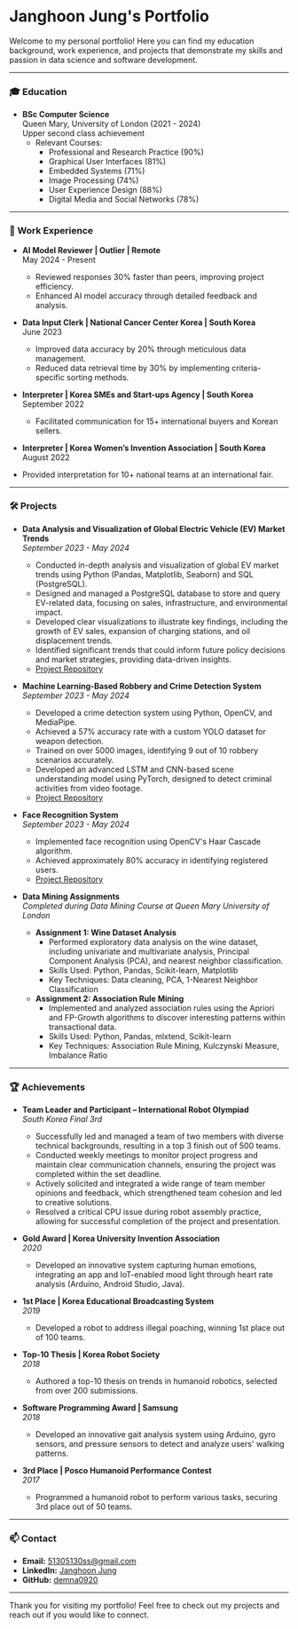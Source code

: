 # Janghoon Jung's Portfolio

Welcome to my personal portfolio! Here you can find my education background, work experience, and projects that demonstrate my skills and passion in data science and software development.

---

### 🎓 Education
- **BSc Computer Science**  
  Queen Mary, University of London (2021 - 2024)  
  Upper second class achievement
  - Relevant Courses:  
    - Professional and Research Practice (90%)
    - Graphical User Interfaces (81%)
    - Embedded Systems (71%)
    - Image Processing (74%)
    - User Experience Design (88%)
    - Digital Media and Social Networks (78%)

---

### 💼 Work Experience
- **AI Model Reviewer | Outlier | Remote**  
  May 2024 - Present  
  - Reviewed responses 30% faster than peers, improving project efficiency.
  - Enhanced AI model accuracy through detailed feedback and analysis.

- **Data Input Clerk | National Cancer Center Korea | South Korea**  
  June 2023  
  - Improved data accuracy by 20% through meticulous data management.
  - Reduced data retrieval time by 30% by implementing criteria-specific sorting methods.

- **Interpreter | Korea SMEs and Start-ups Agency | South Korea**  
  September 2022  
  - Facilitated communication for 15+ international buyers and Korean sellers.
- **Interpreter | Korea Women’s Invention Association | South Korea**
  August 2022
- Provided interpretation for 10+ national teams at an international fair.
---

### 🛠️ Projects
- **Data Analysis and Visualization of Global Electric Vehicle (EV) Market Trends**  
  *September 2023 - May 2024*  
  - Conducted in-depth analysis and visualization of global EV market trends using Python (Pandas, Matplotlib, Seaborn) and SQL (PostgreSQL).
  - Designed and managed a PostgreSQL database to store and query EV-related data, focusing on sales, infrastructure, and environmental impact.
  - Developed clear visualizations to illustrate key findings, including the growth of EV sales, expansion of charging stations, and oil displacement trends.
  - Identified significant trends that could inform future policy decisions and market strategies, providing data-driven insights.
  - [Project Repository](https://github.com/demna0920/Global-EV-Market-Analysis)

- **Machine Learning-Based Robbery and Crime Detection System**  
  *September 2023 - May 2024*  
  - Developed a crime detection system using Python, OpenCV, and MediaPipe.
  - Achieved a 57% accuracy rate with a custom YOLO dataset for weapon detection.
  - Trained on over 5000 images, identifying 9 out of 10 robbery scenarios accurately.
  - Developed an advanced LSTM and CNN-based scene understanding model using PyTorch, designed to detect criminal activities from video footage.
  - [Project Repository](https://github.com/demna0920/crime-detection-system)

- **Face Recognition System**  
  *September 2023 - May 2024*  
  - Implemented face recognition using OpenCV's Haar Cascade algorithm.
  - Achieved approximately 80% accuracy in identifying registered users.
  - [Project Repository](https://github.com/demna0920/FacialRecognitionProject)

- **Data Mining Assignments**  
  *Completed during Data Mining Course at Queen Mary University of London*  
  - **Assignment 1: Wine Dataset Analysis**
    - Performed exploratory data analysis on the wine dataset, including univariate and multivariate analysis, Principal Component Analysis (PCA), and nearest neighbor classification.
    - Skills Used: Python, Pandas, Scikit-learn, Matplotlib
    - Key Techniques: Data cleaning, PCA, 1-Nearest Neighbor Classification
  - **Assignment 2: Association Rule Mining**
    - Implemented and analyzed association rules using the Apriori and FP-Growth algorithms to discover interesting patterns within transactional data.
    - Skills Used: Python, Pandas, mlxtend, Scikit-learn
    - Key Techniques: Association Rule Mining, Kulczynski Measure, Imbalance Ratio

---

### 🏆 Achievements
- **Team Leader and Participant – International Robot Olympiad**  
  *South Korea Final 3rd*  
  - Successfully led and managed a team of two members with diverse technical backgrounds, resulting in a top 3 finish out of 500 teams.
  - Conducted weekly meetings to monitor project progress and maintain clear communication channels, ensuring the project was completed within the set deadline.
  - Actively solicited and integrated a wide range of team member opinions and feedback, which strengthened team cohesion and led to creative solutions.
  - Resolved a critical CPU issue during robot assembly practice, allowing for successful completion of the project and presentation.

- **Gold Award | Korea University Invention Association**  
  *2020*  
  - Developed an innovative system capturing human emotions, integrating an app and IoT-enabled mood light through heart rate analysis (Arduino, Android Studio, Java).

- **1st Place | Korea Educational Broadcasting System**  
  *2019*  
  - Developed a robot to address illegal poaching, winning 1st place out of 100 teams.

- **Top-10 Thesis | Korea Robot Society**  
  *2018*  
  - Authored a top-10 thesis on trends in humanoid robotics, selected from over 200 submissions.

- **Software Programming Award | Samsung**  
  *2018*  
  - Developed an innovative gait analysis system using Arduino, gyro sensors, and pressure sensors to detect and analyze users' walking patterns.

- **3rd Place | Posco Humanoid Performance Contest**  
  *2017*  
  - Programmed a humanoid robot to perform various tasks, securing 3rd place out of 50 teams.

---

### 📫 Contact
- **Email:** 51305130ss@gmail.com
- **LinkedIn:** [Janghoon Jung](https://www.linkedin.com/in/janghoon-jung-6b28a5218/)
- **GitHub:** [demna0920](https://github.com/demna0920)

---

Thank you for visiting my portfolio! Feel free to check out my projects and reach out if you would like to connect.
